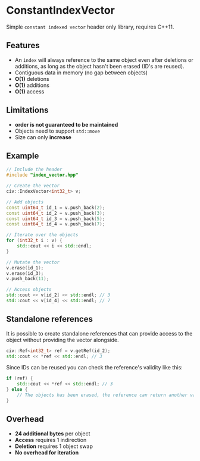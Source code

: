 # ConstantIndexVector

Simple `constant indexed vector` header only library, requires C++11.

## Features
 - An `index` will always reference to the same object even after deletions or additions, as long as the object hasn't been erased (ID's are reused).
 - Contiguous data in memory (no gap between objects)
 - **O(1)** deletions
 - **O(1)** additions
 - **O(1)** access

## Limitations
 - **order is not guaranteed to be maintained**
 - Objects need to support `std::move`
 - Size can only **increase**

## Example

```c++
// Include the header
#include "index_vector.hpp"
```

```c++
// Create the vector
civ::IndexVector<int32_t> v;

// Add objects
const uint64_t id_1 = v.push_back(2);
const uint64_t id_2 = v.push_back(3);
const uint64_t id_3 = v.push_back(5);
const uint64_t id_4 = v.push_back(7);

// Iterate over the objects
for (int32_t i : v) {
    std::cout << i << std::endl;
}

// Mutate the vector
v.erase(id_1);
v.erase(id_3);
v.push_back(11);

// Access objects
std::cout << v[id_2] << std::endl; // 3
std::cout << v[id_4] << std::endl; // 7
```

## Standalone references

It is possible to create standalone references that can provide access to the object without providing the vector alongside.

```c++
civ::Ref<int32_t> ref = v.getRef(id_2);
std::cout << *ref << std::endl; // 3
```

Since IDs can be reused you can check the reference's validity like this:

```c++
if (ref) {
    std::cout << *ref << std::endl; // 3
} else {
    // The objects has been erased, the reference can return another value. (Won't cause a segfault if accessed)
}
```

## Overhead

 - **24 additional bytes** per object
 - **Access** requires 1 indirection
 - **Deletion** requires 1 object swap
 - **No overhead for iteration**

